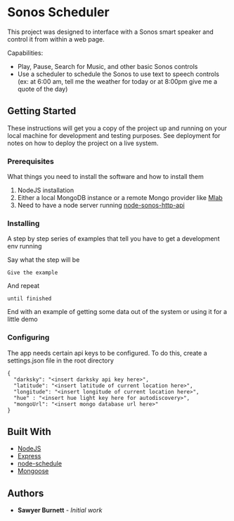 # Sonos Scheduler

This project was designed to interface with a Sonos smart speaker and control it from within a web page.

Capabilities:
* Play, Pause, Search for Music, and other basic Sonos controls
* Use a scheduler to schedule the Sonos to use text to speech controls (ex: at 6:00 am, tell me the weather for today or at 8:00pm give me a quote of the day)

## Getting Started

These instructions will get you a copy of the project up and running on your local machine for development and testing purposes. See deployment for notes on how to deploy the project on a live system.

### Prerequisites

What things you need to install the software and how to install them

1. NodeJS installation
2. Either a local MongoDB instance or a remote Mongo provider like [Mlab](https://mlab.com/)
3. Need to have a node server running [node-sonos-http-api](https://github.com/jishi/node-sonos-http-api)

### Installing

A step by step series of examples that tell you have to get a development env running

Say what the step will be

```
Give the example
```

And repeat

```
until finished
```

End with an example of getting some data out of the system or using it for a little demo

### Configuring

The app needs certain api keys to be configured. To do this, create a settings.json file in the root directory

```
{
  "darksky": "<insert darksky api key here>",
  "latitude": "<insert latitude of current location here>",
  "longitude": "<insert longitude of current location here>",
  "hue" : "<insert hue light key here for autodiscovery>",
  "mongoUrl": "<insert mongo database url here>"
}
```

## Built With

* [NodeJS](https://nodejs.org/en/)
* [Express](https://www.npmjs.com/package/express)
* [node-schedule](https://www.npmjs.com/package/node-schedule)
* [Mongoose](https://www.npmjs.com/package/mongoose)


## Authors

* **Sawyer Burnett** - *Initial work*

